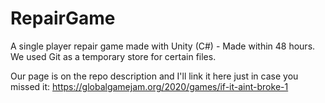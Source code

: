 # RepairGame
A single player repair game made with Unity (C#) - Made within 48 hours.
We used Git as a temporary store for certain files.

Our page is on the repo description and I'll link it here just in case you missed it:
https://globalgamejam.org/2020/games/if-it-aint-broke-1
